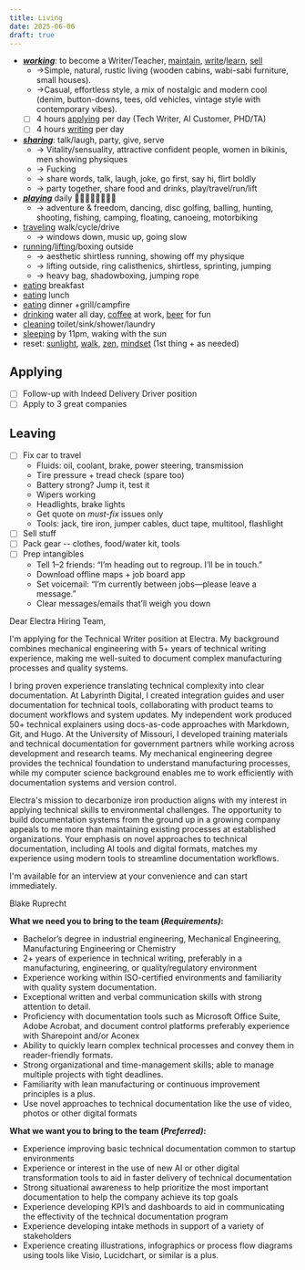 ```yaml
---
title: Living
date: 2025-06-06
draft: true
---
```


- ***[working](/working)***: to become a Writer/Teacher, [maintain](/maintaining), [write](/writing)/[learn](/learn), [sell](/selling)
	- →Simple, natural, rustic living (wooden cabins, wabi-sabi furniture, small houses).
	- →Casual, effortless style, a mix of nostalgic and modern cool (denim, button-downs, tees, old vehicles, vintage style with contemporary vibes).
	- [ ] 4 hours [applying](/applying) per day (Tech Writer, AI Customer, PHD/TA)
	- [ ] 4 hours [writing](/writing) per day

- ***[sharing](sharing.md)***: talk/laugh, party, give, serve
	- → Vitality/sensuality, attractive confident people, women in bikinis, men showing physiques
	- → Fucking
	- → share words, talk, laugh, joke, go first, say hi, flirt boldly
	- → party together, share food and drinks, play/travel/run/lift
- ***[playing](/playing)*** daily 🎵💃🏻🥏🏀🏹🎣⛺
	- → adventure & freedom, dancing, disc golfing, balling, hunting, shooting, fishing, camping, floating, canoeing, motorbiking
- [traveling](/traveling) walk/cycle/drive
	- → windows down, music up, going slow
- [running](/running)/[lifting](/lifting)/boxing outside
	- → aesthetic shirtless running, showing off my physique
	- → lifting outside, ring calisthenics, shirtless, sprinting, jumping
	- → heavy bag, shadowboxing, jumping rope
- [eating](/eating) breakfast
- [eating](/eating) lunch
- [eating](/eating) dinner +grill/campfire
- [drinking](/drinking) water all day, [coffee](/coffee) at work, [beer](/beer) for fun
- [cleaning](/cleaning) toilet/sink/shower/laundry
- [sleeping](/sleeping) by 11pm, waking with the sun
- reset: [sunlight](/sunbathing), [walk](/walking), [zen](/zen), [mindset](/mindset) (1st thing + as needed)

## Applying
- [ ] Follow-up with Indeed Delivery Driver position
- [ ] Apply to 3 great companies

## Leaving
- [ ] Fix car to travel
	- Fluids: oil, coolant, brake, power steering, transmission
	- Tire pressure + tread check (spare too)
	- Battery strong? Jump it, test it
	- Wipers working
	- Headlights, brake lights
	- Get quote on _must-fix_ issues only
	- Tools: jack, tire iron, jumper cables, duct tape, multitool, flashlight
- [ ] Sell stuff
- [ ] Pack gear -- clothes, food/water kit, tools
- [ ] Prep intangibles
	- Tell 1–2 friends: “I’m heading out to regroup. I’ll be in touch.”
	- Download offline maps + job board app
	- Set voicemail: “I’m currently between jobs—please leave a message.”
	- Clear messages/emails that’ll weigh you down



Dear Electra Hiring Team,

I'm applying for the Technical Writer position at Electra. My background combines mechanical engineering with 5+ years of technical writing experience, making me well-suited to document complex manufacturing processes and quality systems.

I bring proven experience translating technical complexity into clear documentation. At Labyrinth Digital, I created integration guides and user documentation for technical tools, collaborating with product teams to document workflows and system updates. My independent work produced 50+ technical explainers using docs-as-code approaches with Markdown, Git, and Hugo. At the University of Missouri, I developed training materials and technical documentation for government partners while working across development and research teams. My mechanical engineering degree provides the technical foundation to understand manufacturing processes, while my computer science background enables me to work efficiently with documentation systems and version control.

Electra's mission to decarbonize iron production aligns with my interest in applying technical skills to environmental challenges. The opportunity to build documentation systems from the ground up in a growing company appeals to me more than maintaining existing processes at established organizations. Your emphasis on novel approaches to technical documentation, including AI tools and digital formats, matches my experience using modern tools to streamline documentation workflows.

I'm available for an interview at your convenience and can start immediately.

Blake Ruprecht



**What we need you to bring to the team (****_Requirements)_****:**    

- Bachelor’s degree in industrial engineering, Mechanical Engineering, Manufacturing Engineering or Chemistry 
- 2+ years of experience in technical writing, preferably in a manufacturing, engineering, or quality/regulatory environment 
- Experience working within ISO-certified environments and familiarity with quality system documentation. 
- Exceptional written and verbal communication skills with strong attention to detail. 
- Proficiency with documentation tools such as Microsoft Office Suite, Adobe Acrobat, and document control platforms preferably experience with Sharepoint and/or Aconex 
- Ability to quickly learn complex technical processes and convey them in reader-friendly formats. 
- Strong organizational and time-management skills; able to manage multiple projects with tight deadlines. 
- Familiarity with lean manufacturing or continuous improvement principles is a plus. 
- Use novel approaches to technical documentation like the use of video, photos or other digital formats 

**What we want you to bring to the team (****_Preferred)_****:**    

- Experience improving basic technical documentation common to startup environments 
- Experience or interest in the use of new AI or other digital transformation tools to aid in faster delivery of technical documentation 
- Strong situational awareness to help prioritize the most important documentation to help the company achieve its top goals 
- Experience developing KPI’s and dashboards to aid in communicating the effectivity of the technical documentation program 
- Experience developing intake methods in support of a variety of stakeholders 
- Experience creating illustrations, infographics or process flow diagrams using tools like Visio, Lucidchart, or similar is a plus.